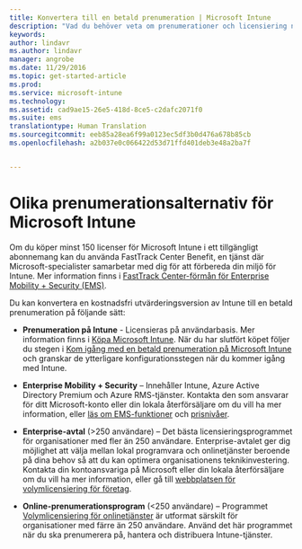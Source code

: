 ```yaml
---
title: Konvertera till en betald prenumeration | Microsoft Intune
description: "Vad du behöver veta om prenumerationer och licensiering när du har skapat din kostnadsfria 30-dagars utvärderingsversion av Intune."
keywords: 
author: lindavr
ms.author: lindavr
manager: angrobe
ms.date: 11/29/2016
ms.topic: get-started-article
ms.prod: 
ms.service: microsoft-intune
ms.technology: 
ms.assetid: cad9ae15-26e5-418d-8ce5-c2dafc2071f0
ms.suite: ems
translationtype: Human Translation
ms.sourcegitcommit: eeb85a28ea6f99a0123ec5df3b0d476a678b85cb
ms.openlocfilehash: a2b037e0c066422d53d71ffd401deb3e48a2ba7f


---
```


# <a name="ways-to-subscribe-to-microsoft-intune"></a>Olika prenumerationsalternativ för Microsoft Intune
Om du köper minst 150 licenser för Microsoft Intune i ett tillgängligt abonnemang kan du använda FastTrack Center Benefit, en tjänst där Microsoft-specialister samarbetar med dig för att förbereda din miljö för Intune. Mer information finns i [FastTrack Center-förmån för Enterprise Mobility + Security (EMS)](https://docs.microsoft.com/enterprise-mobility/Solutions/fasttrack-center-benefit-for-enterprise-mobility-suite-ems).

Du kan konvertera en kostnadsfri utvärderingsversion av Intune till en betald prenumeration på följande sätt:

-   **Prenumeration på Intune** - Licensieras på användarbasis. Mer information finns i [Köpa Microsoft Intune](http://www.microsoft.com/en-us/server-cloud/products/microsoft-intune/Purchasing.aspx). När du har slutfört köpet följer du stegen i  [Kom igång med en betald prenumeration på Microsoft Intune](/intune/get-started/start-with-a-paid-subscription-to-microsoft-intune) och granskar de ytterligare konfigurationsstegen när du kommer igång med Intune.

-   **Enterprise Mobility + Security** – Innehåller Intune, Azure Active Directory Premium och Azure RMS-tjänster. Kontakta den som ansvarar för ditt Microsoft-konto eller din lokala återförsäljare om du vill ha mer information, eller [läs om EMS-funktioner](https://www.microsoft.com/en-us/server-cloud/enterprise-mobility/overview.aspx) och [prisnivåer](http://www.microsoft.com/en-us/server-cloud/products/enterprise-mobility-suite/Purchasing.aspx).

-   **Enterprise-avtal** (&gt;250 användare) – Det bästa licensieringsprogrammet för organisationer med fler än 250 användare. Enterprise-avtalet ger dig möjlighet att välja mellan lokal programvara och onlinetjänster beroende på dina behov så att du kan optimera organisationens teknikinvestering. Kontakta din kontoansvariga på Microsoft eller din lokala återförsäljare om du vill ha mer information, eller gå till [webbplatsen för volymlicensiering för företag](http://www.microsoft.com/licensing/licensing-options/enterprise.aspx).

-   **Online-prenumerationsprogram** (&lt;250 användare) – Programmet [Volymlicensiering för onlinetjänster](http://www.microsoft.com/licensing/online-services/default.aspx) är utformat särskilt för organisationer med färre än 250 användare. Använd det här programmet när du ska prenumerera på, hantera och distribuera Intune-tjänster.



<!--HONumber=Nov16_HO5-->


